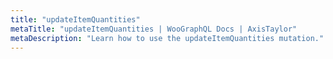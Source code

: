 ```yaml
---
title: "updateItemQuantities"
metaTitle: "updateItemQuantities | WooGraphQL Docs | AxisTaylor"
metaDescription: "Learn how to use the updateItemQuantities mutation."
---
```

